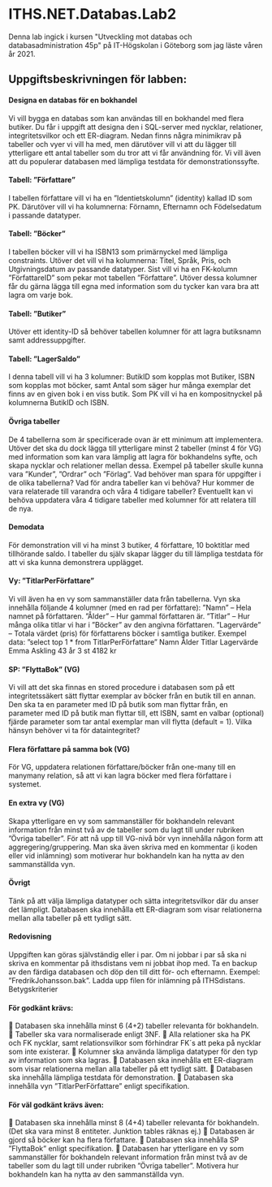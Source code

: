 # ITHS.NET.Databas.Lab2

Denna lab ingick i kursen "Utveckling mot databas och databasadministration 45p" på IT-Högskolan i Göteborg som jag läste våren år 2021.

## Uppgiftsbeskrivningen för labben:
#### Designa en databas för en bokhandel
Vi vill bygga en databas som kan användas till en bokhandel med flera butiker.
Du får i uppgift att designa den i SQL-server med nycklar, relationer,
integritetsvilkor och ett ER-diagram. Nedan finns några minimikrav på tabeller
och vyer vi vill ha med, men därutöver vill vi att du lägger till ytterligare ett
antal tabeller som du tror att vi får användning för. Vi vill även att du populerar
databasen med lämpliga testdata för demonstrationssyfte.
#### Tabell: ”Författare”
I tabellen författare vill vi ha en ”Identietskolumn” (identity) kallad ID som PK.
Därutöver vill vi ha kolumnerna: Förnamn, Efternamn och Födelsedatum i
passande datatyper.
#### Tabell: ”Böcker”
I tabellen böcker vill vi ha ISBN13 som primärnyckel med lämpliga constraints.
Utöver det vill vi ha kolumnerna: Titel, Språk, Pris, och Utgivningsdatum av
passande datatyper. Sist vill vi ha en FK-kolumn ”FörfattareID” som pekar mot
tabellen ”Författare”. Utöver dessa kolumner får du gärna lägga till egna med
information som du tycker kan vara bra att lagra om varje bok.
#### Tabell: ”Butiker”
Utöver ett identity-ID så behöver tabellen kolumner för att lagra butiksnamn
samt addressuppgifter.
#### Tabell: ”LagerSaldo”
I denna tabell vill vi ha 3 kolumner: ButikID som kopplas mot Butiker, ISBN som
kopplas mot böcker, samt Antal som säger hur många exemplar det finns av en
given bok i en viss butik. Som PK vill vi ha en kompositnyckel på kolumnerna
ButikID och ISBN. 
#### Övriga tabeller
De 4 tabellerna som är specificerade ovan är ett minimum att implementera.
Utöver det ska du dock lägga till ytterligare minst 2 tabeller (minst 4 för VG)
med information som kan vara lämplig att lagra för bokhandelns syfte, och
skapa nycklar och relationer mellan dessa.
Exempel på tabeller skulle kunna vara ”Kunder”, ”Ordrar” och ”Förlag”. Vad
behöver man spara för uppgifter i de olika tabellerna? Vad för andra tabeller
kan vi behöva? Hur kommer de vara relaterade till varandra och våra 4 tidigare
tabeller? Eventuellt kan vi behöva uppdatera våra 4 tidigare tabeller med
kolumner för att relatera till de nya.
#### Demodata
För demonstration vill vi ha minst 3 butiker, 4 författare, 10 boktitlar med
tillhörande saldo. I tabeller du själv skapar lägger du till lämpliga testdata för
att vi ska kunna demonstrera upplägget.
#### Vy: ”TitlarPerFörfattare”
Vi vill även ha en vy som sammanställer data från tabellerna. Vyn ska innehålla
följande 4 kolumner (med en rad per författare):
”Namn” – Hela namnet på författaren.
”Ålder” – Hur gammal författaren är.
”Titlar” – Hur många olika titlar vi har i ”Böcker” av den angivna författaren.
”Lagervärde” – Totala värdet (pris) för författarens böcker i samtliga butiker.
Exempel data: ”select top 1 * from TitlarPerFörfattare”
Namn Ålder Titlar Lagervärde
Emma Askling 43 år 3 st 4182 kr 
#### SP: ”FlyttaBok” (VG)
Vi vill att det ska finnas en stored procedure i databasen som på ett
integritetssäkert sätt flyttar exemplar av böcker från en butik till en annan. Den
ska ta en parameter med ID på butik som man flyttar från, en parameter med
ID på butik man flyttar till, ett ISBN, samt en valbar (optional) fjärde parameter
som tar antal exemplar man vill flytta (default = 1). Vilka hänsyn behöver vi ta
för dataintegritet?
#### Flera författare på samma bok (VG)
För VG, uppdatera relationen författare/böcker från one-many till en manymany relation, så att vi kan lagra böcker med flera författare i systemet.
#### En extra vy (VG)
Skapa ytterligare en vy som sammanställer för bokhandeln relevant
information från minst två av de tabeller som du lagt till under rubriken ”Övriga
tabeller”. För att nå upp till VG-nivå bör vyn innehålla någon form att
aggregering/gruppering. Man ska även skriva med en kommentar (i koden eller
vid inlämning) som motiverar hur bokhandeln kan ha nytta av den
sammanställda vyn.
#### Övrigt
Tänk på att välja lämpliga datatyper och sätta integritetsvilkor där du anser det
lämpligt. Databasen ska innehålla ett ER-diagram som visar relationerna mellan
alla tabeller på ett tydligt sätt.
#### Redovisning
Uppgiften kan göras självständig eller i par. Om ni jobbar i par så ska ni skriva
en kommentar på ithsdistans vem ni jobbat ihop med.
Ta en backup av den färdiga databasen och döp den till ditt för- och efternamn.
Exempel: ”FredrikJohansson.bak”. Ladda upp filen för inlämning på ITHSdistans.
Betygskriterier
#### För godkänt krävs:
 Databasen ska innehålla minst 6 (4+2) tabeller relevanta för bokhandeln.
 Tabeller ska vara normaliserade enligt 3NF.
 Alla relationer ska ha PK och FK nycklar, samt relationsvilkor som
förhindrar FK´s att peka på nycklar som inte existerar.
 Kolumner ska använda lämpliga datatyper för den typ av information
som ska lagras.
 Databasen ska innehålla ett ER-diagram som visar relationerna mellan
alla tabeller på ett tydligt sätt.
 Databasen ska innehålla lämpliga testdata för demonstration.
 Databasen ska innehålla vyn ”TitlarPerFörfattare” enligt specifikation.
#### För väl godkänt krävs även:
 Databasen ska innehålla minst 8 (4+4) tabeller relevanta för bokhandeln.
(Det ska vara minst 8 entiteter. Junktion tables räknas ej.)
 Databasen är gjord så böcker kan ha flera författare.
 Databasen ska innehålla SP ”FlyttaBok” enligt specifikation.
 Databasen har ytterligare en vy som sammanställer för bokhandeln
relevant information från minst två av de tabeller som du lagt till under
rubriken ”Övriga tabeller”. Motivera hur bokhandeln kan ha nytta av den
sammanställda vyn.
